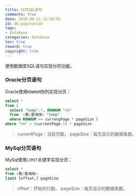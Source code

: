 ```yaml
---
title: 分页SQL语句
comments: true
date: 2018-06-21 12:50:55
id: db-pagination
tags: 
- database
categories: Database
toc: true
reward: true
copyright: true
---
```


<!--# 分页SQL语句-->

使用数据库SQL语句实现分页功能。

<!--more-->

### Oracle分页语句

Oracle使用`ROWNUM`伪列实现分页：

```sql
select * 
from ( 
  select "temp".*, ROWNUM "rn" 
  from  <表/查询块> "temp" 
  where ROWNUM <= currengPage * pageSize ) 
where "rn" > (currentPage-1) * pageSize
```

> currentPage：当前页数。
> pageSize：每页显示的数据条数。

### MySql分页语句

MySql使用`LIMIT`关键字实现分页：

```sql
select *
from <表/查询块>
limit [offset,] pageSize
```

> offset：开始的行数。
> pageSize：每页显示的数据条数。


